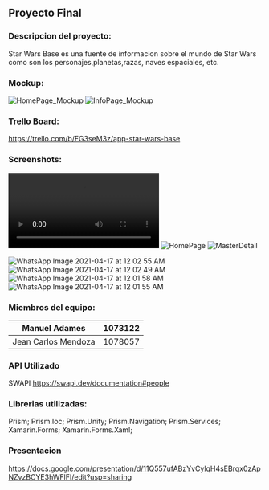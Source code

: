 ## Proyecto Final 
 
### Descripcion del proyecto:
 
Star Wars Base es una fuente de informacion sobre
el mundo de Star Wars como son los personajes,planetas,razas,
naves espaciales, etc.
 
### Mockup:

![HomePage_Mockup](https://user-images.githubusercontent.com/73866099/115101306-e67a4d00-9f10-11eb-887c-bb1e892e8f58.PNG)
![InfoPage_Mockup](https://user-images.githubusercontent.com/73866099/115101307-e7ab7a00-9f10-11eb-9e9b-9e8d88311378.PNG)

### Trello Board:
https://trello.com/b/FG3seM3z/app-star-wars-base

### Screenshots:

![InitialPage](https://user-images.githubusercontent.com/73320573/115119601-3db30880-9f77-11eb-828d-2cb5176c49ab.mp4)
![HomePage](https://user-images.githubusercontent.com/73866099/115101296-cb0f4200-9f10-11eb-8587-0a3d3ad92e42.PNG)
![MasterDetail](https://user-images.githubusercontent.com/73866099/115101299-cd719c00-9f10-11eb-8b21-a3c6ac9b82e8.PNG)

![WhatsApp Image 2021-04-17 at 12 02 55 AM](https://user-images.githubusercontent.com/73866099/115101300-cea2c900-9f10-11eb-884b-0f422532c941.jpeg)
![WhatsApp Image 2021-04-17 at 12 02 49 AM](https://user-images.githubusercontent.com/73866099/115101301-cfd3f600-9f10-11eb-9d53-b261a5244578.jpeg)
![WhatsApp Image 2021-04-17 at 12 01 58 AM](https://user-images.githubusercontent.com/73866099/115101303-debaa880-9f10-11eb-8d22-db3baa1017c2.jpeg)
![WhatsApp Image 2021-04-17 at 12 01 55 AM](https://user-images.githubusercontent.com/73866099/115101304-e0846c00-9f10-11eb-9058-bf91c2a09824.jpeg)

### Miembros del equipo:

Manuel Adames | 1073122
------------ | -------------
Jean Carlos Mendoza | 1078057


### API Utilizado
SWAPI https://swapi.dev/documentation#people

### Librerias utilizadas:
Prism;
Prism.Ioc;
Prism.Unity;
Prism.Navigation;
Prism.Services;
Xamarin.Forms;
Xamarin.Forms.Xaml;

### Presentacion
https://docs.google.com/presentation/d/11Q557ufABzYvCylqH4sEBrqx0zApNZvzBCYE3hWFlFI/edit?usp=sharing
